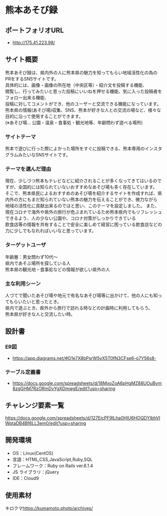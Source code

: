 # 熊本あそび録
## ポートフォリオURL
* http://175.41.223.98/

## サイト概要

熊本あそび録は、県内外の人に熊本県の魅力を知ってもらい地域活性化の為のPRをするSNSサイトです。<br>
具体的には、画像・画像の所在地（中央区等）・紹介文を投稿する機能、<br>
閲覧し、行ってみたいと思った投稿にいいねを押せる機能、気に入った投稿者をフォロー出来る機能、<br>
投稿に対してコメントができ、他のユーザーと交流できる機能になっています。<br>
熊本県の情報(あそび場)収集、SNS、熊本が好きな人との交流の場など、様々な目的に沿って使用することができます。<br>
(※あそび場… 公園・温泉・食事処・観光地等、年齢問わず遊べる場所)

### サイトテーマ

熊本で遊びに行った際によかった場所をすぐに投稿できる、熊本専用のインスタグラムみたいなSNSサイトです。

### テーマを選んだ理由

現在、少しづつ熊本もテレビなどに紹介されることが多くなってきてはいるのですが、全国的には知られていないおすすめなあそび場も多く存在しています。<br>
そこで、熊本県民によるおすすめのあそび場を紹介するサイトを作成すれば、県内外の方にもまだ知られていない熊本の魅力を伝えることができ、微力ながら<br>
地域の活性化に貢献出来るのではと思い、このテーマを設定しました。
また、現在コロナで海外や県外の旅行が危ぶまれているため熊本県内でもリフレッシュできるよう、人の少ない公園や、コロナ対策がしっかりできている<br>
飲食店等の情報を共有することで安全に楽しめて経営に困っている飲食店などの力に少しでもなれればいいなと思っています。

### ターゲットユーザ

年齢層：男女問わず10代～<br>
県内であそぶ場所を探している人<br>
熊本県の観光地・食事処などの情報が欲しい県外の人

### 主な利用シーン

人づてで聞いたあそび場や地元で有名なあそび場等に出かけて、他の人にも知ってもらいたいと思ったとき。<br>
県内で遊ぶとき、県外から旅行で訪れる時などの計画時に利用してもらう。<br>
熊本県が好きな人と交流したい時。

## 設計書
### ER図
* https://app.diagrams.net/#G1e7X8bPsrW5vX5T0fN3CFse6-o7Y56s8-
### テーブル定義書
* https://docs.google.com/spreadsheets/d/18MxoZoA6pHgMZ88UOuBvm8zgGHM7RzORmDvYgXDmwgE/edit?usp=sharing

## チャレンジ要素一覧

<https://docs.google.com/spreadsheets/d/127EicPF9lLha0HIU6HOQDYIbhVIWptaDB4Bf6LL3em0/edit?usp=sharing>

## 開発環境

- OS：Linux(CentOS)
- 言語：HTML,CSS,JavaScript,Ruby,SQL
- フレームワーク：Ruby on Rails ver.6.1.4
- JS ライブラリ：jQuery
- IDE：Cloud9

## 使用素材

キロクマ<https://kumamoto.photo/archives/>
